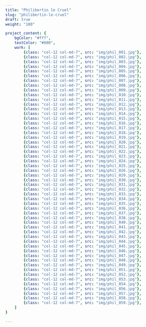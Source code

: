```yaml
---
title: "Philibertin le Cruel"
slug: "philibertin-le-cruel"
draft: true
weight: "100"

project_content: {
	bgColor: "#fff",
	textColor: "#000",
	work: [ 
		{class: "col-12 col-md-7", src: "img/phil_001.jpg"},
		{class: "col-12 col-md-7", src: "img/phil_002.jpg"},
		{class: "col-12 col-md-7", src: "img/phil_003.jpg"},
		{class: "col-12 col-md-7", src: "img/phil_004.jpg"},
		{class: "col-12 col-md-7", src: "img/phil_005.jpg"},
		{class: "col-12 col-md-7", src: "img/phil_006.jpg"},
		{class: "col-12 col-md-7", src: "img/phil_007.jpg"},
		{class: "col-12 col-md-7", src: "img/phil_008.jpg"},
		{class: "col-12 col-md-7", src: "img/phil_009.jpg"},
		{class: "col-12 col-md-7", src: "img/phil_010.jpg"},
		{class: "col-12 col-md-7", src: "img/phil_011.jpg"},
		{class: "col-12 col-md-7", src: "img/phil_012.jpg"},
		{class: "col-12 col-md-7", src: "img/phil_013.jpg"},
		{class: "col-12 col-md-7", src: "img/phil_014.jpg"},
		{class: "col-12 col-md-7", src: "img/phil_015.jpg"},
		{class: "col-12 col-md-7", src: "img/phil_016.jpg"},
		{class: "col-12 col-md-7", src: "img/phil_017.jpg"},
		{class: "col-12 col-md-7", src: "img/phil_018.jpg"},
		{class: "col-12 col-md-7", src: "img/phil_019.jpg"},
		{class: "col-12 col-md-7", src: "img/phil_020.jpg"},
		{class: "col-12 col-md-7", src: "img/phil_021.jpg"},
		{class: "col-12 col-md-7", src: "img/phil_022.jpg"},
		{class: "col-12 col-md-7", src: "img/phil_023.jpg"},
		{class: "col-12 col-md-7", src: "img/phil_024.jpg"},
		{class: "col-12 col-md-7", src: "img/phil_025.jpg"},
		{class: "col-12 col-md-7", src: "img/phil_026.jpg"},
		{class: "col-12 col-md-7", src: "img/phil_029.jpg"},
		{class: "col-12 col-md-7", src: "img/phil_030.jpg"},
		{class: "col-12 col-md-7", src: "img/phil_031.jpg"},
		{class: "col-12 col-md-7", src: "img/phil_032.jpg"},
		{class: "col-12 col-md-7", src: "img/phil_033.jpg"},
		{class: "col-12 col-md-7", src: "img/phil_034.jpg"},
		{class: "col-12 col-md-7", src: "img/phil_035.jpg"},
		{class: "col-12 col-md-7", src: "img/phil_036.jpg"},
		{class: "col-12 col-md-7", src: "img/phil_037.jpg"},
		{class: "col-12 col-md-7", src: "img/phil_038.jpg"},
		{class: "col-12 col-md-7", src: "img/phil_040.jpg"},
		{class: "col-12 col-md-7", src: "img/phil_041.jpg"},
		{class: "col-12 col-md-7", src: "img/phil_042.jpg"},
		{class: "col-12 col-md-7", src: "img/phil_043.jpg"},
		{class: "col-12 col-md-7", src: "img/phil_044.jpg"},
		{class: "col-12 col-md-7", src: "img/phil_045.jpg"},
		{class: "col-12 col-md-7", src: "img/phil_046.jpg"},
		{class: "col-12 col-md-7", src: "img/phil_047.jpg"},
		{class: "col-12 col-md-7", src: "img/phil_048.jpg"},
		{class: "col-12 col-md-7", src: "img/phil_049.jpg"},
		{class: "col-12 col-md-7", src: "img/phil_051.jpg"},
		{class: "col-12 col-md-7", src: "img/phil_052.jpg"},
		{class: "col-12 col-md-7", src: "img/phil_053.jpg"},
		{class: "col-12 col-md-7", src: "img/phil_054.jpg"},
		{class: "col-12 col-md-7", src: "img/phil_056.jpg"},
		{class: "col-12 col-md-7", src: "img/phil_057.jpg"},
		{class: "col-12 col-md-7", src: "img/phil_058.jpg"},
		{class: "col-12 col-md-7", src: "img/phil_059.jpg"},
	]
}

---
```


